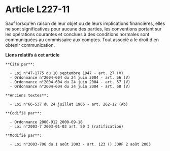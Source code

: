 # Article L227-11

Sauf lorsqu'en raison de leur objet ou de leurs implications financières, elles ne sont significatives pour aucune des
parties, les conventions portant sur les opérations courantes et conclues à des conditions normales sont communiquées au
commissaire aux comptes. Tout associé a le droit d'en obtenir communication.

**Liens relatifs à cet article**

	**Cité par**:

	  - Loi n°47-1775 du 10 septembre 1947 - art. 27 (V)
	  - Ordonnance n°2004-604 du 24 juin 2004 - art. 56 (V)
	  - Ordonnance n°2004-604 du 24 juin 2004 - art. 57 (V)
	  - Ordonnance n°2004-604 du 24 juin 2004 - art. 58 (V)

	**Anciens textes**:

	  - Loi n°66-537 du 24 juillet 1966 - art. 262-12 (Ab)

	**Codifié par**:

	  - Ordonnance 2000-912 2000-09-18
	  - Loi n°2003-7 2003-01-03 art. 50 I (ratification)

	**Modifié par**:

	  - Loi n°2003-706 du 1 août 2003 - art. 123 () JORF 2 août 2003
